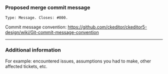 ### Proposed merge commit message

```
Type: Message. Closes: #000.
```

Commit message convention:
https://github.com/ckeditor/ckeditor5-design/wiki/Git-commit-message-convention

---

### Additional information

For example: encountered issues, assumptions you had to make, other affected tickets, etc.
